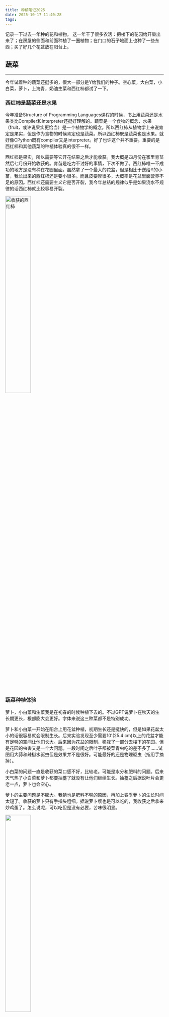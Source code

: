 ```yaml
---
title: 种植笔记2025
date: 2025-10-17 11:40:28
tags:
---
```


记录一下过去一年种的花和植物。 这一年干了很多农活：把楼下的花园给开垦出来了；在房屋的侧面和前面种植了一圈植物；在门口的石子地面上也种了一些东西；买了好几个花盆放在阳台上。

## 蔬菜
---

今年试着种的蔬菜还挺多的，很大一部分是Y给我们的种子。空心菜，大白菜，小白菜，萝卜，上海青，奶油生菜和西红柿都试了一下。

### 西红柿是蔬菜还是水果

今年准备Structure of Programming Languages课程的时候，书上用蔬菜还是水果类比Compiler和Interpreter还挺好理解的。蔬菜是一个食物的概念，水果（fruit，或许说果实更恰当）是一个植物学的概念。所以西红柿从植物学上来说肯定是果实，但是作为食物的时候肯定也是蔬菜。所以西红柿既是蔬菜也是水果。就好像CPython既有compiler又是interpreter。好了也许这个并不重要。重要的是西红柿和其他蔬菜的种植体验真的很不一样。

西红柿是果实，所以需要等它开花结果之后才能收获。我大概是四月份在家里育苗然后七月份开始收获的。育苗是吃力不讨好的事情，下次不做了。西红柿唯一不成功的地方是没有种在花园里面。虽然拿了一个最大的花盆，但是相比于送给Y的小苗，我长出来的西红柿还是要小很多。而且皮要厚很多，大概率是花盆里面营养不足的原因。西红柿还需要主义它是否开裂，我今年总结的规律似乎是如果浇水不规律的话西红柿就比较容易开裂。

<img src="IMG_8574.jpg" alt="收获的西红柿" style="width:40%">

### 蔬菜种植体验

萝卜，小白菜和生菜我是在初春的时候种植下去的。不过GPT说萝卜在秋天的生长期更长，根部膨大会更好。字体来说这三种菜都不是特别成功。

萝卜和小白菜一开始在阳台上用花盆种植，初期生长还是挺快的，但是如果花盆太小的话很容易就会限制生长。后来实验发现至少需要10'(25.4 cm)以上的花盆才能有足够的空间让他们长大。后来因为花盆的限制，移栽了一部分去楼下的花园。但是花园的虫害又是一个大问题。一段时间之后叶子都被菜青虫吃的差不多了......试图用大蒜和辣椒水驱虫但是效果并不是很好。可能最好的还是物理驱虫（指用手摘掉）。

小白菜的问题一直是收获的菜口感不好，比较老。可能是水分和肥料的问题。后来天气热了小白菜和萝卜都要抽薹了就没有让他们继续生长。抽薹之后据说叶片会更老一点，萝卜也会空心。

萝卜的主要问题是不膨大。我猜也是肥料不够的原因，再加上春季萝卜的生长时间太短了。收获的萝卜只有手指头粗细。据说萝卜缨也是可以吃的，我收获之后拿来炒鸡蛋了。怎么说呢，可以吃但是没有必要，苦味很明显。

<img src="4.jpg" alt="" style="width:40%">

奶油生菜的问题更神奇一点。可能是温度的原因，我的奶油生菜的苦味很重，快要能赶得上苦菊的味道了。也是因为这个原因我才知道生菜也是菊科植物。壮哉我大菊科。哦对了，生菜萝卜和白菜都是天天被虫吃的十字花科弱鸡。

八月份气温转凉之后我尝试重新种了一下上海青，但是问题是一样的，口感很老而且生虫。这回没有花盆大小的问题了。问题只能出现在肥料和水分上。

空心菜是种植体验很不一样的叶用蔬菜。GPT说空心菜的种植需要的空间比较少，水分和阳光多，于是我就在花园里面密植了。空心菜虽然不像十字花科植物那样生虫，但是也有其他pest问题（我才知道pest既可以指害虫也可以指害兽）。说的就是你兔子。夏天生长的空心菜基本上都被吃完了，入秋之后同样的植株我收获了一点。用网把花园围起来确实能显著防止兔子啃空心菜。

<img src="空心菜.jpg" alt="秋天收获的空心菜" style="width:40%">

## 香料
---
香料是今年种的植物里面相对来说比较成功的。有去年买的百里香和今年买的牛至叶和细香葱。这些香料都是喜欢阳光的植物，所以种在了花园阳光最充足的地方。需要打理的时间很少，不长虫害也不用施肥。可能唯一需要注意的就是不能长太快会侵占其他植物的资源。如果人类能只吃香料的话估计世界上就不会饥荒了。

还尝试种了一点小葱和大蒜。大蒜是超市买的品种然后种在了花盆里面。完全没有打理所以最后收获的大蒜籽特别的小，有趣的是小的大蒜都是独头的，收获之后就直接做饭用掉了。打算今年秋天的时候，收获剑兰的种球之后再去种植一些大蒜。这次网购了可以越冬的品种，希望能够吃上蒜苔和大蒜。小葱没有什么好多说的，不需要打理，没有害虫害兽，还可以一直收获，香料都很棒。

<img src="大蒜籽.jpg" alt="独头大蒜籽" style="width:60%">

## 花

---

今年种的花的种类很多，大部分是新购买的，但是也有一些去年留下来的花。

### 剑兰

今年最先买的植物就是剑兰的种球， 当时还没有对种花做那么多的研究，因为Q喜欢就买了一大袋的打折种球。后来发现剑兰其实是比较麻烦的植物， 不能在我家密歇根这边越冬，所以冬天之前得从地里面挖出来。

最开始四月份的时候我们想在小花盆里面让它发芽，然后再移栽到楼下的花园里面。后来发现如果不是想让它早一点开花的花其实没有这个必要。这个是我们买的多色剑兰的包装袋：

<img src="1.jpg" alt="" style="width:50%; height:auto;">

一开始Q种的时候没有分清楚种球的正面和反面，尖尖的一面需要朝上种植。我知道之后去挖出来调整了，所以也没有实验如果种反过来不调整会发生些什么。还有就是要种植到规定的深度，一开始Q种植的深度不够再加上后来安装喷水系统的原因，我们很多剑兰在开花之后倒伏了。

其实之后需要的打理就很少了，但是需要等三个月左右剑兰才能开花。这个混合种球的花色还挺多的有红色，深红色，紫色，粉红色和绿色。红色是最多的。Q和我都觉得粉红色最好看。开花完成之后要等到地面部分全部枯萎之后再把种球重新挖出来然后储藏过冬。

最后放几张我们觉得最好看的图片吧。

<div style="display:flex; gap:10px;">
  <img src="2.jpg" alt="" style="width:50%;">
  <img src="3.jpg" alt="" style="width:50%;">
</div>

### Mini Rose

Mini Rose我本来想说是小玫瑰的，但是看花朵的形状。他可能更加像是月季一点。但是Q和我都叫它小玫瑰。小玫瑰是去年再Trader Joes购买的。他本来的花盆很小，去年开花之后就一直放在室内过冬。因为很温暖的原因整个冬天都没有完全枯萎和掉叶子。GPT说这样其实对他来年开花不是很好。今年春天的时候我把花盆换到了一个至少有30cm的大盆里面。之后小玫瑰逐渐长成中玫瑰了。而且开花了好几茬。花色会慢慢从红色变成紫色。这个是小玫瑰八月四日的样子。

<img src="IMG_8498-EDIT.jpg" alt="" style="width:50%">

我们今年还在Aldi买了更大号的玫瑰种在的房屋的西北角，大玫瑰是香槟色的，种植非常成功它一直长得很好也在开花。刚刚种植下去的时候有一些虫害问题，可能是金龟子在啃玫瑰的嫩叶。过了盛夏之后虫害的问题渐渐就没有了，不知道是订购了pest control服务的原因还是气温的原因。但是花朵的虫害的影响很少。被啃掉嫩叶也不怎么影响它开花。

<img src="IMG_8498-EDIT.jpg" alt="" style="width:50%">

### 玉簪

玉簪是Y给我们的，他们家门口的玉簪长势太好了，我们挖了一部分移栽到我们家，因为玉簪是相对喜欢半阴的植物。所以我们主要种在了向北的家门口，另外一部分种在了花园下方被楼梯阻挡的部分。能够开出蓝紫色的小花，叶子也是挺好看的。顺带一提，Y今年还给了我们一株**金边黄杨**，我一开始种在了花园里面后来移栽到了房屋西面。但是它一直都没有长大，观察一下明年它会不会再长出新的叶子。

### 杜鹃花

杜鹃花是今年我们买的第一株植物。GPT说（以后可以用据说代替GPT了，都是JU字辈的）杜鹃比较喜欢阴处而且需要的水分很少我就种在了家门口北面的石子地上。是鲜红色的小花还是很好看的。多年生的植物希望明年也能看到它开花。

<img src="杜鹃.jpg" alt="" style="width:80%">

### 绣球

Costco的绣球花便宜有大碗，一大盆里面有三株绣球。一株种在了后院，另外两株种在了门口的石子地中。绣球也是喜欢半阳到半阴的植物。所以特地选了阳光不是特别强烈的地方。但是绣球的花期似乎很短。开花之后很快就褪色了。而且无论是在后院还是门前的绣球，似乎都遇到了叶子枯萎的问题。不知道是阳光太强烈还是有什么传染病。据说绣球需要在花开败之后就进行修剪，这样不会剪到新的嫩芽导致来年不开花。但是也有说法是新品种的大花绣球没有这个问题。无论如何，喜欢她们明年可以开的更好。

<img src="绣球.jpg" alt="" style="width:40%">

### 薰衣草，松果菊和宿根天人菊

这三种花种在在房屋西边，都是喜欢阳光的花朵。薰衣草买的比较早，而且听说比较耐旱，但是今年的开花情况感觉一直不是特别好。这三种都是多年生的植物，希望明年能看到她们在房屋西边继续开花。

### 向日葵

我原本是对向日葵没有什么特殊的感觉的，Q很喜欢向日葵而且快要出生的宝宝名字也是小葵。感觉今年种的向日葵特别有意义。向日葵很好养活不太用打理，耐旱耐贫瘠，而且在花盆和在土地里面都长得很好。当然，土地里面似乎长得更好一点。不同颜色的向日葵的植株大小差别很大，黄色的向日葵能长到2.5m的高度，红色的只有不到2m。但是不知道这个区别是不是真的是颜色导致的，还是土壤条件不一样。我们买的是多花头的品种，花期很长能够一直开花，现在密歇根的10/17依然有新的花朵开放。给大家看看我们美丽的小葵。

<img src="向日葵.jpg" alt="" style="width:50%">

## 草坪，杂草，小鸟和其他一些东西
---
因为杂草的问题，今年在草坪上花了不少钱和时间。先是装了喷水系统，然后补种了草籽还撒了农药。机器真的是伟大，如果像以前用手动耙子处理草坪，累死咱都没把草坪打理的好看。所以得鸣谢一下Y借给我的机械们。夏天一个有意思的发现是一种常见的杂草居然是我以前很喜欢吃的马齿苋，在马齿苋还能细嫩的时候摘下来，焯水之后用辣椒和大蒜凉拌简直太好吃了。

四五月份的时候后院的楼梯下面来了两窝小鸟，其中一窝是house finch，另外一窝应该是robin。心血来潮给他们拍了特写，还找到了她们小鸟出生之后落下来的蓝色鸟蛋。

<div style="display:flex; gap:10px;">
  <img src="House_finch.jpg" alt="" style="width:50%;">
  <img src="robin_egg.jpg" alt="" style="width:50%;">
</div>

今年还装了喂鸟器，刚刚翻相册有一种黑头红胸的鸟的视频还挺好看的。叫做Rose-breasted Grosbeak。喂鸟器的向日葵种子还有黄米种子落在草坪上长出了好多杂草，可能那片土地也有小鸟的粪便所以特别肥沃吧。

夏天还把多肉肉们挪出了室外。在室外长得很好，除了下雨的时候会有点危险之外...

就写到这里吧，记录一下今年的农活，明年希望院子更好看。